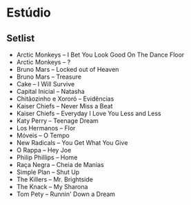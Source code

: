 # Estúdio

## Setlist
- Arctic Monkeys – I Bet You Look Good On The Dance Floor
- Arctic Monkeys – ?
- Bruno Mars – Locked out of Heaven
- Bruno Mars – Treasure
- Cake – I Will Survive
- Capital Inicial – Natasha
- Chitãozinho e Xororó – Evidências
- Kaiser Chiefs – Never Miss a Beat
- Kaiser Chiefs – Everyday I Love You Less and Less
- Katy Perry – Teenage Dream
- Los Hermanos – Flor
- Móveis – O Tempo
- New Radicals – You Get What You Give
- O Rappa – Hey Joe
- Philip Phillips – Home
- Raça Negra – Cheia de Manias
- Simple Plan – Shut Up
- The Killers – Mr. Brightside
- The Knack – My Sharona
- Tom Pety – Runnin' Down a Dream
